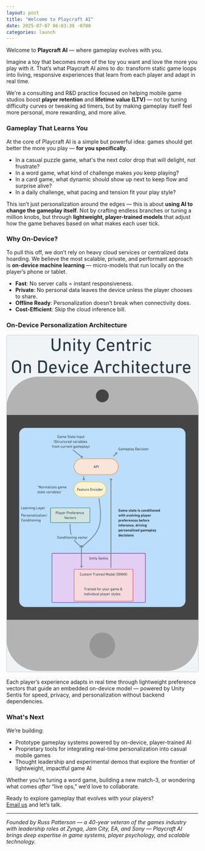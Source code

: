 ```yaml
---
layout: post
title: "Welcome to Playcraft AI"
date: 2025-07-07 06:03:39 -0700
categories: launch
---
```


Welcome to **Playcraft AI** — where gameplay evolves with you.

Imagine a toy that becomes more of the toy you want and love the more you play with it. That’s what Playcraft AI aims to do: transform static game loops into living, responsive experiences that learn from each player and adapt in real time.

We're a consulting and R&D practice focused on helping mobile game studios boost **player retention** and **lifetime value (LTV)** — not by tuning difficulty curves or tweaking ad timers, but by making gameplay itself feel more personal, more rewarding, and more alive.

### Gameplay That Learns You

At the core of Playcraft AI is a simple but powerful idea: games should get better the more you play — **for you specifically**.

- In a casual puzzle game, what's the next color drop that will delight, not frustrate?
- In a word game, what kind of challenge makes *you* keep playing?
- In a card game, what dynamic should show up next to keep flow and surprise alive?
- In a daily challenge, what pacing and tension fit your play style?

This isn’t just personalization around the edges — this is about **using AI to change the gameplay itself**. Not by crafting endless branches or tuning a million knobs, but through **lightweight, player-trained models** that adjust how the game behaves based on what makes each user tick.

### Why On-Device?

To pull this off, we don’t rely on heavy cloud services or centralized data hoarding. We believe the most scalable, private, and performant approach is **on-device machine learning** — micro-models that run locally on the player’s phone or tablet.

- **Fast**: No server calls = instant responsiveness.
- **Private**: No personal data leaves the device unless the player chooses to share.
- **Offline Ready**: Personalization doesn’t break when connectivity does.
- **Cost-Efficient**: Skip the cloud inference bill.

### On-Device Personalization Architecture


<a href="javascript:void(0);" onclick="openZoom('/assets/images/Arch_Diagram_Unity_Centric_Zoomed.png')">
  <img src="/assets/images/Arch_Diagram_Unity_Centric.png" alt="On-Device Architecture Diagram" style="max-width: 100%; cursor: zoom-in; border: 1px solid #ccc; border-radius: 4px;">
</a>


Each player’s experience adapts in real time through lightweight preference vectors that guide an embedded on-device model — powered by Unity Sentis for speed, privacy, and personalization without backend dependencies.

### What's Next

We’re building:

- Prototype gameplay systems powered by on-device, player-trained AI
- Proprietary tools for integrating real-time personalization into casual mobile games
- Thought leadership and experimental demos that explore the frontier of lightweight, impactful game AI


Whether you’re tuning a word game, building a new match-3, or wondering what comes *after* “live ops,” we’d love to collaborate.

Ready to explore gameplay that evolves with your players?  
[Email us](mailto:info@playcraftai.com) and let’s talk.

---

*Founded by Russ Patterson — a 40-year veteran of the games industry with leadership roles at Zynga, Jam City, EA, and Sony — Playcraft AI brings deep expertise in game systems, player psychology, and scalable technology.*

<script>
  function openZoom(src) {
    const zoomOverlay = document.createElement('div');
    zoomOverlay.style.position = 'fixed';
    zoomOverlay.style.top = 0;
    zoomOverlay.style.left = 0;
    zoomOverlay.style.width = '100%';
    zoomOverlay.style.height = '100%';
    zoomOverlay.style.background = 'rgba(0, 0, 0, 0.85)';
    zoomOverlay.style.display = 'flex';
    zoomOverlay.style.alignItems = 'center';
    zoomOverlay.style.justifyContent = 'center';
    zoomOverlay.style.zIndex = 9999;
    zoomOverlay.innerHTML = `
      <img src="${src}" style="max-width: 90%; max-height: 90%; border-radius: 8px; box-shadow: 0 0 20px rgba(0,0,0,0.5);">
    `;
    zoomOverlay.addEventListener('click', () => document.body.removeChild(zoomOverlay));
    document.body.appendChild(zoomOverlay);
  }
</script>
